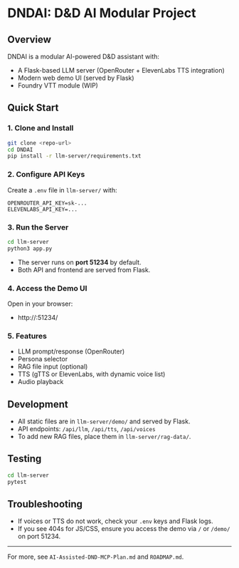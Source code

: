 # DNDAI: D&D AI Modular Project

## Overview
DNDAI is a modular AI-powered D&D assistant with:
- A Flask-based LLM server (OpenRouter + ElevenLabs TTS integration)
- Modern web demo UI (served by Flask)
- Foundry VTT module (WIP)

## Quick Start

### 1. Clone and Install
```bash
git clone <repo-url>
cd DNDAI
pip install -r llm-server/requirements.txt
```

### 2. Configure API Keys
Create a `.env` file in `llm-server/` with:
```
OPENROUTER_API_KEY=sk-...
ELEVENLABS_API_KEY=...
```

### 3. Run the Server
```bash
cd llm-server
python3 app.py
```
- The server runs on **port 51234** by default.
- Both API and frontend are served from Flask.

### 4. Access the Demo UI
Open in your browser:
- http://<your-server-ip>:51234/

### 5. Features
- LLM prompt/response (OpenRouter)
- Persona selector
- RAG file input (optional)
- TTS (gTTS or ElevenLabs, with dynamic voice list)
- Audio playback

## Development
- All static files are in `llm-server/demo/` and served by Flask.
- API endpoints: `/api/llm`, `/api/tts`, `/api/voices`
- To add new RAG files, place them in `llm-server/rag-data/`.

## Testing
```bash
cd llm-server
pytest
```

## Troubleshooting
- If voices or TTS do not work, check your `.env` keys and Flask logs.
- If you see 404s for JS/CSS, ensure you access the demo via `/` or `/demo/` on port 51234.

---
For more, see `AI-Assisted-DND-MCP-Plan.md` and `ROADMAP.md`.
